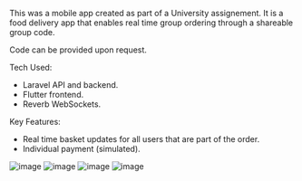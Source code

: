 This was a mobile app created as part of a University assignement. It is a food delivery app that enables real time group ordering through a shareable group code.

Code can be provided upon request.

Tech Used:

* Laravel API and backend.
* Flutter frontend.
* Reverb WebSockets.

Key Features:

* Real time basket updates for all users that are part of the order.
* Individual payment (simulated).

![image](https://github.com/user-attachments/assets/f966ae6b-5b57-409b-99d6-841d949aca0c)
![image](https://github.com/user-attachments/assets/9c8b09c1-6af0-4bb2-a7a6-8b94536eae2f)
![image](https://github.com/user-attachments/assets/896439cc-f50d-4e50-94a0-aa8ac01b7ac3)
![image](https://github.com/user-attachments/assets/8d881d4b-fe60-48cc-8e77-c6d9d218d79d)

